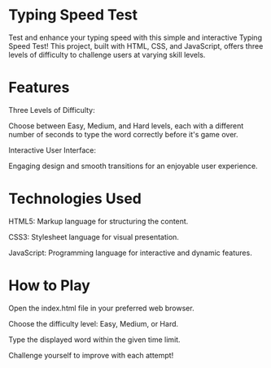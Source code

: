 
# Typing Speed Test
Test and enhance your typing speed with this simple and interactive Typing Speed Test! This project, built with HTML, CSS, and JavaScript, offers three levels of difficulty to challenge users at varying skill levels.

# Features
Three Levels of Difficulty:

Choose between Easy, Medium, and Hard levels, each with a different number of seconds to type the word correctly before it's game over.

Interactive User Interface:

Engaging design and smooth transitions for an enjoyable user experience.
# Technologies Used
HTML5: Markup language for structuring the content.

CSS3: Stylesheet language for visual presentation.

JavaScript: Programming language for interactive and dynamic features.
# How to Play
Open the index.html file in your preferred web browser.

Choose the difficulty level: Easy, Medium, or Hard.

Type the displayed word within the given time limit.

Challenge yourself to improve with each attempt!

